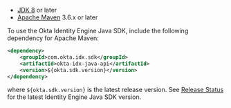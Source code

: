 * [JDK 8](https://www.oracle.com/java/technologies/javase/javase-jdk8-downloads.html) or later
* [Apache Maven](https://maven.apache.org/download.cgi) 3.6.x or later

To use the Okta Identity Engine Java SDK, include the following dependency for Apache Maven:

``` xml
<dependency>
    <groupId>com.okta.idx.sdk</groupId>
    <artifactId>okta-idx-java-api</artifactId>
    <version>${okta.sdk.version}</version>
</dependency>
```

where `${okta.sdk.version}` is the latest release version.  See [Release Status](https://github.com/okta/okta-idx-java#release-status) for the latest Identity Engine Java SDK version.
